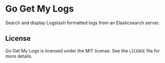 Go Get My Logs
==============

Search and display Logstash formatted logs from an Elasticsearch server.

License
-------

Go Get My Logs is licensed under the MIT license. See the `LICENSE` file for
more details.
